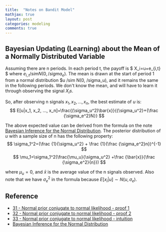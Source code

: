 ```yaml
---
title:  "Notes on Bandit Model"
mathjax: true
layout: post
categories: modeling
comments: true
---
```


## Bayesian Updating (Learning) about the Mean of a Normally Distributed Variable

Assuming there are n periods. In each period t, the payoff is $ X_i=u+e_{i,t} $ where $e_{i,t} /sim N(0, /sigma_e)$. The mean is drawn at the start of period 1 from a normal distribution $u /sim N(0, /sigma_u), and it remains the same in the following periods. We don't know the mean, and will have to learn it through observing the signal $X_is$.

So, after observing n signals $x_1, x_2, ..., x_n$, the best estimate of $u$ is:
$$ E[u|x_1, x_2, ..., x_n]=\frac{(\sigma_u^2)\bar{x}}{{\sigma_u^2}+{\frac {\sigma_e^2}N}} $$

The above expected value can be derived from the formula on the note [Bayesian Inference for the Normal Distribution](http://www.ams.sunysb.edu/~zhu/ams570/Bayesian_Normal.pdf). The posterior distribution of $u$ with a sample size of n has the following property:
$$ \sigma_1^2=(\frac {1}{\sigma_u^2} + \frac {1}{\frac {\sigma_e^2}n})^{-1} $$
$$ \mu_1=\sigma_1^2(\frac{\mu_u}{\sigma_u^2} +\frac {\bar{x}}{\frac {\sigma_e^2}{n}}) $$

where $\mu_u=0$, and $\bar{x}$ is the average value of the n signals observed. Also note that we have ${\sigma_e^2}$ in the formula because $E[x_i | u] \sim N(u, \sigma_e)$.

## Reference
* [31 - Normal prior conjugate to normal likelihood - proof 1](https://www.youtube.com/watch?v=MUhsT0U_nxY)
* [32 - Normal prior conjugate to normal likelihood - proof 2](https://www.youtube.com/watch?v=OGxHNPYLtko)
* [33 - Normal prior conjugate to normal likelihood - intuition](https://www.youtube.com/watch?v=f3o9Crx3qx4)
* [Bayesian Inference for the Normal Distribution](http://www.ams.sunysb.edu/~zhu/ams570/Bayesian_Normal.pdf)
